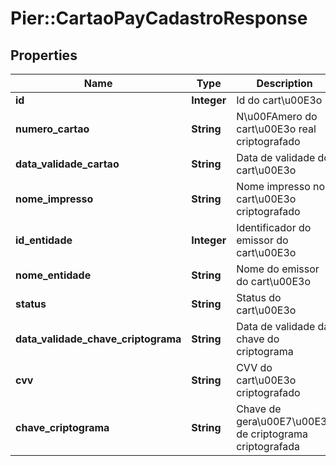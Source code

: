 # Pier::CartaoPayCadastroResponse

## Properties
Name | Type | Description | Notes
------------ | ------------- | ------------- | -------------
**id** | **Integer** | Id do cart\u00E3o | [optional] 
**numero_cartao** | **String** | N\u00FAmero do cart\u00E3o real criptografado | [optional] 
**data_validade_cartao** | **String** | Data de validade do cart\u00E3o | [optional] 
**nome_impresso** | **String** | Nome impresso no cart\u00E3o criptografado | [optional] 
**id_entidade** | **Integer** | Identificador do emissor do cart\u00E3o | [optional] 
**nome_entidade** | **String** | Nome do emissor do cart\u00E3o | [optional] 
**status** | **String** | Status do cart\u00E3o | [optional] 
**data_validade_chave_criptograma** | **String** | Data de validade da chave do criptograma | [optional] 
**cvv** | **String** | CVV do cart\u00E3o criptografado | [optional] 
**chave_criptograma** | **String** | Chave de gera\u00E7\u00E3o de criptograma criptografada | [optional] 


